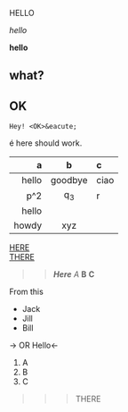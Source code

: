 HELLO

*hello*

**hello**

## what?

## OK  
	Hey! <OK>&eacute;
&eacute; here should work.


a|b|c
-:|:-:|:-
hello|goodbye|ciao
p^2|q<sub>3</sub>|r
|hello|
|howdy|xyz|



   [HERE](http://ch)  
   [THERE][1]

[1]: http://z:15001/home	"Zigli"

>> ***Here*** *A* **B** ****C****

From this  

-	Jack
- 	Jill
- 	Bill  

 -> OR Hello<-
 
1. A
2. B
3. C


>>> THERE


 
	
